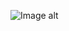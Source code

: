 ![Image alt](https://github.com/VladBoG007/My-images-in-sites-and-repositoryes/blob/main/images_prewies/img1_site79.jpg)
